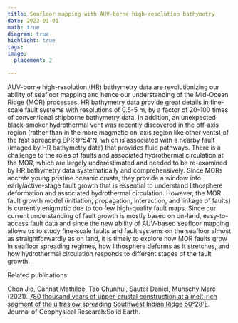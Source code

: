 ```yaml
---
title: Seafloor mapping with AUV-borne high-resolution bathymetry
date: 2023-01-01
math: true
diagram: true
highlight: true
tags: 
image:
  placement: 2

---
```


AUV-borne high-resolution (HR) bathymetry data are revolutionizing our ability of seafloor mapping and hence our understanding of the Mid-Ocean Ridge (MOR) processes. HR bathymetry data provide great details in fine-scale fault systems with resolutions of 0.5-5 m, by a factor of 20-100 times of conventional shipborne bathymetry data. In addition, an unexpected black-smoker hydrothermal vent was recently discovered in the off-axis region (rather than in the more magmatic on-axis region like other vents) of the fast spreading EPR 9°54'N, which is associated with a nearby fault (imaged by HR bathymetry data) that provides fluid pathways. There is a challenge to the roles of faults and associated hydrothermal circulation at the MOR, which are largely underestimated and needed to be re-examined by HR bathymetry data systematically and comprehensively. Since MORs accrete young pristine oceanic crusts, they provide a window into early/active-stage fault growth that is essential to understand lithosphere deformation and associated hydrothermal circulation. However, the MOR fault growth model (initiation, propagation, interaction, and linkage of faults) is currently enigmatic due to too few high-quality fault maps. Since our current understanding of fault growth is mostly based on on-land, easy-to-access fault data and since the new ability of AUV-based seafloor mapping allows us to study fine-scale faults and fault systems on the seafloor almost as straightforwardly as on land, it is timely to explore how MOR faults grow in seafloor spreading regimes, how lithosphere deforms as it stretches, and how hydrothermal circulation responds to different stages of the fault growth.

Related publications:

Chen Jie, Cannat Mathilde, Tao Chunhui, Sauter Daniel, Munschy Marc (2021). [780 thousand years of upper-crustal construction at a melt-rich segment of the ultraslow spreading Southwest Indian Ridge 50°28'E](http://localhost:1313/publication/chen_et_al_2021_jgr/). Journal of Geophysical Research:Solid Earth.
